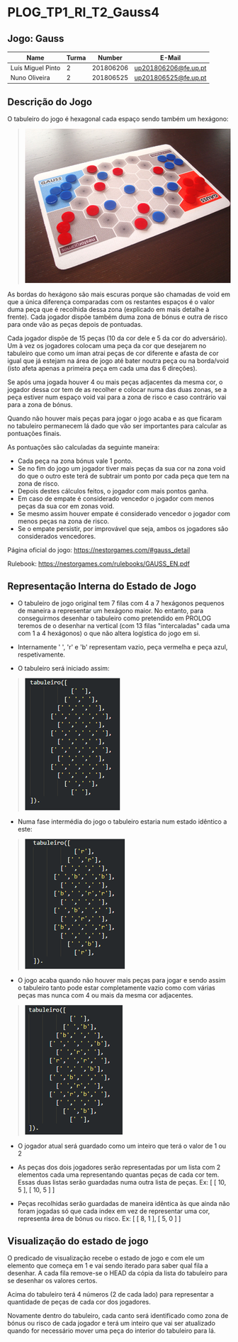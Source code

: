 # PLOG_TP1_RI_T2_Gauss4

## Jogo: Gauss

| Name                      | Turma     | Number    | E-Mail               |
| ------------------------- | --------- | --------- | ------------------   |
| Luís Miguel Pinto         |     2     | 201806206 | up201806206@fe.up.pt |
| Nuno Oliveira             |     2     | 201806525 | up201806525@fe.up.pt |


## Descrição do Jogo
O tabuleiro do jogo é hexagonal cada espaço sendo também um hexágono:
>![tabuleiro](./img/tabuleiro.jpg)

As bordas do hexágono são mais escuras porque são chamadas de void em que a única diferença comparadas com os restantes espaços é o valor duma peça que é recolhida dessa zona (explicado em mais detalhe à frente). Cada jogador dispõe também duma zona de bónus e outra de risco para onde vão as peças depois de pontuadas.

Cada jogador dispõe de 15 peças (10 da cor dele e 5 da cor do adversário). Um à vez os jogadores colocam uma peça da cor que desejarem no tabuleiro que como um íman atrai peças de cor diferente e afasta de cor igual que já estejam na área de jogo até bater noutra peça ou na borda/void (isto afeta apenas a primeira peça em cada uma das 6 direções). 

Se após uma jogada houver 4 ou mais peças adjacentes da mesma cor, o jogador dessa cor tem de as recolher e colocar numa das duas zonas, se a peça estiver num espaço void vai para a zona de risco e caso contrário vai para a zona de bónus. 

Quando não houver mais peças para jogar o jogo acaba e as que ficaram no tabuleiro permanecem lá dado que vão ser importantes para calcular as pontuações finais. 

As pontuações são calculadas da seguinte maneira:
- Cada peça na zona bónus vale 1 ponto.
- Se no fim do jogo um jogador tiver mais peças da sua cor na zona void do que o outro este terá de subtrair um ponto por cada peça que tem na zona de risco. 
- Depois destes cálculos feitos, o jogador com mais pontos ganha.
- Em caso de empate é considerado vencedor o jogador com menos peças da sua cor em zonas void.
- Se mesmo assim houver empate é considerado vencedor o jogador com menos peças na zona de risco.
- Se o empate persistir, por improvável que seja, ambos os jogadores são considerados vencedores.

Página oficial do jogo: https://nestorgames.com/#gauss_detail

Rulebook: https://nestorgames.com/rulebooks/GAUSS_EN.pdf

## Representação Interna do Estado de Jogo

- O tabuleiro de jogo original tem 7 filas com 4 a 7 hexágonos pequenos de maneira a representar um hexágono maior. No entanto, para conseguirmos desenhar o tabuleiro como pretendido em PROLOG teremos de o desenhar na vertical (com 13 filas "intercaladas" cada uma com 1 a 4 hexágonos) o que não altera logística do jogo em si.

- Internamente ' ', 'r' e 'b' representam vazio, peça vermelha e peça azul, respetivamente. 

-  O tabuleiro será iniciado assim: 
>![tabuleiro inicial](./img/Tabuleiro1.png)


-  Numa fase intermédia do jogo o tabuleiro estaria num estado idêntico a este: 
>![tabuleiro intermédio](./img/Tabuleiro2.png)

-  O jogo acaba quando não houver mais peças para jogar e sendo assim o tabuleiro tanto pode estar completamente vazio como com várias peças mas nunca com 4 ou mais da mesma cor adjacentes. 
>![tabuleiro final](./img/Tabuleiro3.png)

- O jogador atual será guardado como um inteiro que terá o valor de 1 ou 2

- As peças dos dois jogadores serão representadas por um lista com 2 elementos cada uma representando quantas peças de cada cor tem. Essas duas listas serão guardadas numa outra lista de peças. Ex: [ [ 10, 5 ], [ 10, 5 ] ]

- Peças recolhidas serão guardadas de maneira idêntica às que ainda não foram jogadas só que cada index em vez de representar uma cor, representa área de bónus ou risco.  Ex: [ [ 8, 1 ], [ 5, 0 ] ] 

## Visualização do estado de jogo
O predicado de visualização recebe o estado de jogo e com ele um elemento que começa em 1 e vai sendo iterado para saber qual fila a desenhar. A cada fila remove-se o HEAD da cópia da lista do tabuleiro para se desenhar os valores certos. 

Acima do tabuleiro terá 4 números (2 de cada lado) para representar a quantidade de peças de cada cor dos jogadores.

Novamente dentro do tabuleiro, cada canto será identificado como zona de bónus ou risco de cada jogador e terá um inteiro que vai ser atualizado quando for necessário mover uma peça do interior do tabuleiro para lá.
